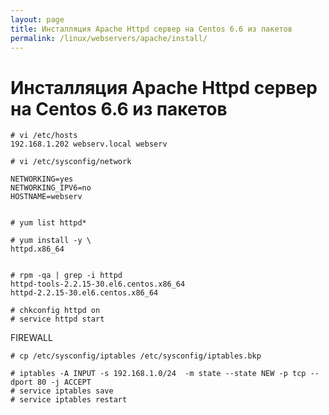 ```yaml
---
layout: page
title: Инсталляция Apache Httpd сервер на Centos 6.6 из пакетов
permalink: /linux/webservers/apache/install/
---
```


# Инсталляция Apache Httpd сервер на Centos 6.6 из пакетов

    # vi /etc/hosts
    192.168.1.202 webserv.local webserv

    # vi /etc/sysconfig/network

    NETWORKING=yes
    NETWORKING_IPV6=no
    HOSTNAME=webserv


    # yum list httpd*

    # yum install -y \
    httpd.x86_64


    # rpm -qa | grep -i httpd
    httpd-tools-2.2.15-30.el6.centos.x86_64
    httpd-2.2.15-30.el6.centos.x86_64

    # chkconfig httpd on
    # service httpd start

FIREWALL

    # cp /etc/sysconfig/iptables /etc/sysconfig/iptables.bkp

    # iptables -A INPUT -s 192.168.1.0/24  -m state --state NEW -p tcp --dport 80 -j ACCEPT
    # service iptables save
    # service iptables restart
